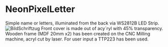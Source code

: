 # NeonPixelLetter
Simple name or letters, illuminated from the back via WS2812B LED Strip.
![BildSchriftzug](../pic/IMG_6335.jpg)
Front cover is made out of acy´ryl with 45% transparency.
Wooden frame (MDF 20mm x2) has been created on the CNC Milling machine, acryl cut by laser.
For user input a TTP223 has been used.
